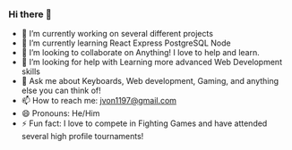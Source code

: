 ### Hi there 👋
- 🔭 I’m currently working on several different projects
- 🌱 I’m currently learning React Express PostgreSQL Node 
- 👯 I’m looking to collaborate on Anything! I love to help and learn.
- 🤔 I’m looking for help with Learning more advanced Web Development skills
- 💬 Ask me about Keyboards, Web development, Gaming, and anything else you can think of!
- 📫 How to reach me: jvon1197@gmail.com 
- 😄 Pronouns: He/Him
- ⚡ Fun fact: I love to compete in Fighting Games and have attended several high profile tournaments!

<!--
**JakeVonOgden/JakeVonOgden** is a ✨ _special_ ✨ repository because its `README.md` (this file) appears on your GitHub profile.

Here are some ideas to get you started:

- 🔭 I’m currently working on ...
- 🌱 I’m currently learning ...
- 👯 I’m looking to collaborate on ...
- 🤔 I’m looking for help with ...
- 💬 Ask me about ...
- 📫 How to reach me: ...
- 😄 Pronouns: ...
- ⚡ Fun fact: ...
-->
